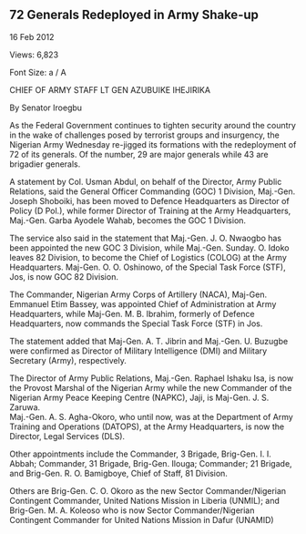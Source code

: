 ## 72 Generals Redeployed in Army Shake-up

16 Feb 2012

Views: 6,823

Font Size: a / A

CHIEF OF ARMY STAFF LT GEN AZUBUIKE IHEJIRIKA

By Senator Iroegbu 

As the Federal Government continues to tighten security around the country in the wake of challenges posed by terrorist groups and insurgency, the Nigerian Army Wednesday re-jigged its formations with the redeployment of 72 of its generals. Of the number, 29 are major generals while 43 are brigadier generals.

A statement by Col. Usman Abdul, on behalf of the Director, Army Public Relations, said the General Officer Commanding \(GOC\) 1 Division, Maj.-Gen. Joseph Shoboiki, has been moved to Defence Headquarters as Director of Policy \(D Pol.\), while former Director of Training at the Army Headquarters, Maj.-Gen. Garba Ayodele Wahab, becomes the GOC 1 Division.

The service also said in the statement that Maj.-Gen. J. O. Nwaogbo has been appointed the new GOC 3 Division, while Maj.-Gen. Sunday. O. Idoko leaves 82 Division, to become the Chief of Logistics \(COLOG\) at the Army Headquarters. Maj-Gen. O. O. Oshinowo, of the Special Task Force \(STF\), Jos, is now GOC 82 Division.

The Commander, Nigerian Army Corps of Artillery \(NACA\), Maj-Gen. Emmanuel Etim Bassey, was appointed Chief of Administration at Army Headquarters, while Maj-Gen. M. B. Ibrahim, formerly of Defence Headquarters, now commands the Special Task Force \(STF\) in Jos.

The statement added that Maj-Gen. A. T. Jibrin and Maj.-Gen. U. Buzugbe were confirmed as Director of Military Intelligence \(DMI\) and Military Secretary \(Army\), respectively.

The Director of Army Public Relations, Maj.-Gen. Raphael Ishaku Isa, is now the Provost Marshal of the Nigerian Army while the new Commander of the Nigerian Army Peace Keeping Centre \(NAPKC\), Jaji, is Maj-Gen. J. S. Zaruwa.  
Maj.-Gen. A. S. Agha-Okoro, who until now, was at the Department of Army Training and Operations \(DATOPS\), at the Army Headquarters, is now the Director, Legal Services \(DLS\).  
  
Other appointments include the Commander, 3 Brigade, Brig-Gen. I. I. Abbah; Commander, 31 Brigade, Brig-Gen. Ilouga; Commander; 21 Brigade, and Brig-Gen. R. O. Bamigboye, Chief of Staff, 81 Division.

Others are Brig-Gen. C. O. Okoro as the new Sector Commander/Nigerian Contingent Commander, United Nations Mission in Liberia \(UNMIL\); and Brig-Gen. M. A. Koleoso who is now Sector Commander/Nigerian Contingent Commander for United Nations Mission in Dafur \(UNAMID\)
